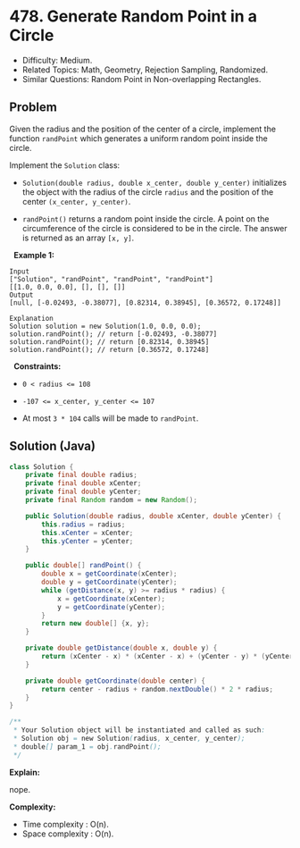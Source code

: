 # 478. Generate Random Point in a Circle

- Difficulty: Medium.
- Related Topics: Math, Geometry, Rejection Sampling, Randomized.
- Similar Questions: Random Point in Non-overlapping Rectangles.

## Problem

Given the radius and the position of the center of a circle, implement the function ```randPoint``` which generates a uniform random point inside the circle.

Implement the ```Solution``` class:


	
- ```Solution(double radius, double x_center, double y_center)``` initializes the object with the radius of the circle ```radius``` and the position of the center ```(x_center, y_center)```.
	
- ```randPoint()``` returns a random point inside the circle. A point on the circumference of the circle is considered to be in the circle. The answer is returned as an array ```[x, y]```.


 
**Example 1:**

```
Input
["Solution", "randPoint", "randPoint", "randPoint"]
[[1.0, 0.0, 0.0], [], [], []]
Output
[null, [-0.02493, -0.38077], [0.82314, 0.38945], [0.36572, 0.17248]]

Explanation
Solution solution = new Solution(1.0, 0.0, 0.0);
solution.randPoint(); // return [-0.02493, -0.38077]
solution.randPoint(); // return [0.82314, 0.38945]
solution.randPoint(); // return [0.36572, 0.17248]
```

 
**Constraints:**


	
- ```0 < radius <= 108```
	
- ```-107 <= x_center, y_center <= 107```
	
- At most ```3 * 104``` calls will be made to ```randPoint```.



## Solution (Java)

```java
class Solution {
    private final double radius;
    private final double xCenter;
    private final double yCenter;
    private final Random random = new Random();

    public Solution(double radius, double xCenter, double yCenter) {
        this.radius = radius;
        this.xCenter = xCenter;
        this.yCenter = yCenter;
    }

    public double[] randPoint() {
        double x = getCoordinate(xCenter);
        double y = getCoordinate(yCenter);
        while (getDistance(x, y) >= radius * radius) {
            x = getCoordinate(xCenter);
            y = getCoordinate(yCenter);
        }
        return new double[] {x, y};
    }

    private double getDistance(double x, double y) {
        return (xCenter - x) * (xCenter - x) + (yCenter - y) * (yCenter - y);
    }

    private double getCoordinate(double center) {
        return center - radius + random.nextDouble() * 2 * radius;
    }
}

/**
 * Your Solution object will be instantiated and called as such:
 * Solution obj = new Solution(radius, x_center, y_center);
 * double[] param_1 = obj.randPoint();
 */
```

**Explain:**

nope.

**Complexity:**

* Time complexity : O(n).
* Space complexity : O(n).
